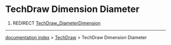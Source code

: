 # TechDraw Dimension Diameter
1.  REDIRECT [TechDraw\_DiameterDimension](TechDraw_DiameterDimension.md)

---
[documentation index](../README.md) > [TechDraw](TechDraw_Workbench.md) > TechDraw Dimension Diameter
